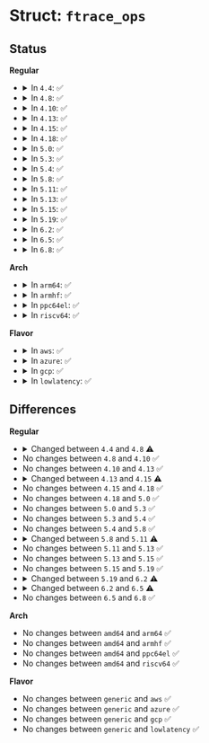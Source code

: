 # Struct: <code>ftrace_ops</code>

## Status
<b>Regular</b>
<ul>
<li>
<details>
<summary>In <code>4.4</code>: ✅</summary>

```c
struct ftrace_ops {
    ftrace_func_t func;
    struct ftrace_ops *next;
    long unsigned int flags;
    void *private;
    ftrace_func_t saved_func;
    int *disabled;
    int nr_trampolines;
    struct ftrace_ops_hash local_hash;
    struct ftrace_ops_hash *func_hash;
    struct ftrace_ops_hash old_hash;
    long unsigned int trampoline;
    long unsigned int trampoline_size;
};
```
</details>
</li>
<li>
<details>
<summary>In <code>4.8</code>: ✅</summary>

```c
struct ftrace_ops {
    ftrace_func_t func;
    struct ftrace_ops *next;
    long unsigned int flags;
    void *private;
    ftrace_func_t saved_func;
    int *disabled;
    struct ftrace_ops_hash local_hash;
    struct ftrace_ops_hash *func_hash;
    struct ftrace_ops_hash old_hash;
    long unsigned int trampoline;
    long unsigned int trampoline_size;
};
```
</details>
</li>
<li>
<details>
<summary>In <code>4.10</code>: ✅</summary>

```c
struct ftrace_ops {
    ftrace_func_t func;
    struct ftrace_ops *next;
    long unsigned int flags;
    void *private;
    ftrace_func_t saved_func;
    int *disabled;
    struct ftrace_ops_hash local_hash;
    struct ftrace_ops_hash *func_hash;
    struct ftrace_ops_hash old_hash;
    long unsigned int trampoline;
    long unsigned int trampoline_size;
};
```
</details>
</li>
<li>
<details>
<summary>In <code>4.13</code>: ✅</summary>

```c
struct ftrace_ops {
    ftrace_func_t func;
    struct ftrace_ops *next;
    long unsigned int flags;
    void *private;
    ftrace_func_t saved_func;
    int *disabled;
    struct ftrace_ops_hash local_hash;
    struct ftrace_ops_hash *func_hash;
    struct ftrace_ops_hash old_hash;
    long unsigned int trampoline;
    long unsigned int trampoline_size;
};
```
</details>
</li>
<li>
<details>
<summary>In <code>4.15</code>: ✅</summary>

```c
struct ftrace_ops {
    ftrace_func_t func;
    struct ftrace_ops *next;
    long unsigned int flags;
    void *private;
    ftrace_func_t saved_func;
    struct ftrace_ops_hash local_hash;
    struct ftrace_ops_hash *func_hash;
    struct ftrace_ops_hash old_hash;
    long unsigned int trampoline;
    long unsigned int trampoline_size;
};
```
</details>
</li>
<li>
<details>
<summary>In <code>4.18</code>: ✅</summary>

```c
struct ftrace_ops {
    ftrace_func_t func;
    struct ftrace_ops *next;
    long unsigned int flags;
    void *private;
    ftrace_func_t saved_func;
    struct ftrace_ops_hash local_hash;
    struct ftrace_ops_hash *func_hash;
    struct ftrace_ops_hash old_hash;
    long unsigned int trampoline;
    long unsigned int trampoline_size;
};
```
</details>
</li>
<li>
<details>
<summary>In <code>5.0</code>: ✅</summary>

```c
struct ftrace_ops {
    ftrace_func_t func;
    struct ftrace_ops *next;
    long unsigned int flags;
    void *private;
    ftrace_func_t saved_func;
    struct ftrace_ops_hash local_hash;
    struct ftrace_ops_hash *func_hash;
    struct ftrace_ops_hash old_hash;
    long unsigned int trampoline;
    long unsigned int trampoline_size;
};
```
</details>
</li>
<li>
<details>
<summary>In <code>5.3</code>: ✅</summary>

```c
struct ftrace_ops {
    ftrace_func_t func;
    struct ftrace_ops *next;
    long unsigned int flags;
    void *private;
    ftrace_func_t saved_func;
    struct ftrace_ops_hash local_hash;
    struct ftrace_ops_hash *func_hash;
    struct ftrace_ops_hash old_hash;
    long unsigned int trampoline;
    long unsigned int trampoline_size;
};
```
</details>
</li>
<li>
<details>
<summary>In <code>5.4</code>: ✅</summary>

```c
struct ftrace_ops {
    ftrace_func_t func;
    struct ftrace_ops *next;
    long unsigned int flags;
    void *private;
    ftrace_func_t saved_func;
    struct ftrace_ops_hash local_hash;
    struct ftrace_ops_hash *func_hash;
    struct ftrace_ops_hash old_hash;
    long unsigned int trampoline;
    long unsigned int trampoline_size;
};
```
</details>
</li>
<li>
<details>
<summary>In <code>5.8</code>: ✅</summary>

```c
struct ftrace_ops {
    ftrace_func_t func;
    struct ftrace_ops *next;
    long unsigned int flags;
    void *private;
    ftrace_func_t saved_func;
    struct ftrace_ops_hash local_hash;
    struct ftrace_ops_hash *func_hash;
    struct ftrace_ops_hash old_hash;
    long unsigned int trampoline;
    long unsigned int trampoline_size;
};
```
</details>
</li>
<li>
<details>
<summary>In <code>5.11</code>: ✅</summary>

```c
struct ftrace_ops {
    ftrace_func_t func;
    struct ftrace_ops *next;
    long unsigned int flags;
    void *private;
    ftrace_func_t saved_func;
    struct ftrace_ops_hash local_hash;
    struct ftrace_ops_hash *func_hash;
    struct ftrace_ops_hash old_hash;
    long unsigned int trampoline;
    long unsigned int trampoline_size;
    struct list_head list;
};
```
</details>
</li>
<li>
<details>
<summary>In <code>5.13</code>: ✅</summary>

```c
struct ftrace_ops {
    ftrace_func_t func;
    struct ftrace_ops *next;
    long unsigned int flags;
    void *private;
    ftrace_func_t saved_func;
    struct ftrace_ops_hash local_hash;
    struct ftrace_ops_hash *func_hash;
    struct ftrace_ops_hash old_hash;
    long unsigned int trampoline;
    long unsigned int trampoline_size;
    struct list_head list;
};
```
</details>
</li>
<li>
<details>
<summary>In <code>5.15</code>: ✅</summary>

```c
struct ftrace_ops {
    ftrace_func_t func;
    struct ftrace_ops *next;
    long unsigned int flags;
    void *private;
    ftrace_func_t saved_func;
    struct ftrace_ops_hash local_hash;
    struct ftrace_ops_hash *func_hash;
    struct ftrace_ops_hash old_hash;
    long unsigned int trampoline;
    long unsigned int trampoline_size;
    struct list_head list;
};
```
</details>
</li>
<li>
<details>
<summary>In <code>5.19</code>: ✅</summary>

```c
struct ftrace_ops {
    ftrace_func_t func;
    struct ftrace_ops *next;
    long unsigned int flags;
    void *private;
    ftrace_func_t saved_func;
    struct ftrace_ops_hash local_hash;
    struct ftrace_ops_hash *func_hash;
    struct ftrace_ops_hash old_hash;
    long unsigned int trampoline;
    long unsigned int trampoline_size;
    struct list_head list;
};
```
</details>
</li>
<li>
<details>
<summary>In <code>6.2</code>: ✅</summary>

```c
struct ftrace_ops {
    ftrace_func_t func;
    struct ftrace_ops *next;
    long unsigned int flags;
    void *private;
    ftrace_func_t saved_func;
    struct ftrace_ops_hash local_hash;
    struct ftrace_ops_hash *func_hash;
    struct ftrace_ops_hash old_hash;
    long unsigned int trampoline;
    long unsigned int trampoline_size;
    struct list_head list;
    ftrace_ops_func_t ops_func;
};
```
</details>
</li>
<li>
<details>
<summary>In <code>6.5</code>: ✅</summary>

```c
struct ftrace_ops {
    ftrace_func_t func;
    struct ftrace_ops *next;
    long unsigned int flags;
    void *private;
    ftrace_func_t saved_func;
    struct ftrace_ops_hash local_hash;
    struct ftrace_ops_hash *func_hash;
    struct ftrace_ops_hash old_hash;
    long unsigned int trampoline;
    long unsigned int trampoline_size;
    struct list_head list;
    ftrace_ops_func_t ops_func;
    long unsigned int direct_call;
};
```
</details>
</li>
<li>
<details>
<summary>In <code>6.8</code>: ✅</summary>

```c
struct ftrace_ops {
    ftrace_func_t func;
    struct ftrace_ops *next;
    long unsigned int flags;
    void *private;
    ftrace_func_t saved_func;
    struct ftrace_ops_hash local_hash;
    struct ftrace_ops_hash *func_hash;
    struct ftrace_ops_hash old_hash;
    long unsigned int trampoline;
    long unsigned int trampoline_size;
    struct list_head list;
    ftrace_ops_func_t ops_func;
    long unsigned int direct_call;
};
```
</details>
</li>
</ul>
<b>Arch</b>
<ul>
<li>
<details>
<summary>In <code>arm64</code>: ✅</summary>

```c
struct ftrace_ops {
    ftrace_func_t func;
    struct ftrace_ops *next;
    long unsigned int flags;
    void *private;
    ftrace_func_t saved_func;
    struct ftrace_ops_hash local_hash;
    struct ftrace_ops_hash *func_hash;
    struct ftrace_ops_hash old_hash;
    long unsigned int trampoline;
    long unsigned int trampoline_size;
};
```
</details>
</li>
<li>
<details>
<summary>In <code>armhf</code>: ✅</summary>

```c
struct ftrace_ops {
    ftrace_func_t func;
    struct ftrace_ops *next;
    long unsigned int flags;
    void *private;
    ftrace_func_t saved_func;
    struct ftrace_ops_hash local_hash;
    struct ftrace_ops_hash *func_hash;
    struct ftrace_ops_hash old_hash;
    long unsigned int trampoline;
    long unsigned int trampoline_size;
};
```
</details>
</li>
<li>
<details>
<summary>In <code>ppc64el</code>: ✅</summary>

```c
struct ftrace_ops {
    ftrace_func_t func;
    struct ftrace_ops *next;
    long unsigned int flags;
    void *private;
    ftrace_func_t saved_func;
    struct ftrace_ops_hash local_hash;
    struct ftrace_ops_hash *func_hash;
    struct ftrace_ops_hash old_hash;
    long unsigned int trampoline;
    long unsigned int trampoline_size;
};
```
</details>
</li>
<li>
<details>
<summary>In <code>riscv64</code>: ✅</summary>

```c
struct ftrace_ops {
    ftrace_func_t func;
    struct ftrace_ops *next;
    long unsigned int flags;
    void *private;
    ftrace_func_t saved_func;
    struct ftrace_ops_hash local_hash;
    struct ftrace_ops_hash *func_hash;
    struct ftrace_ops_hash old_hash;
    long unsigned int trampoline;
    long unsigned int trampoline_size;
};
```
</details>
</li>
</ul>
<b>Flavor</b>
<ul>
<li>
<details>
<summary>In <code>aws</code>: ✅</summary>

```c
struct ftrace_ops {
    ftrace_func_t func;
    struct ftrace_ops *next;
    long unsigned int flags;
    void *private;
    ftrace_func_t saved_func;
    struct ftrace_ops_hash local_hash;
    struct ftrace_ops_hash *func_hash;
    struct ftrace_ops_hash old_hash;
    long unsigned int trampoline;
    long unsigned int trampoline_size;
};
```
</details>
</li>
<li>
<details>
<summary>In <code>azure</code>: ✅</summary>

```c
struct ftrace_ops {
    ftrace_func_t func;
    struct ftrace_ops *next;
    long unsigned int flags;
    void *private;
    ftrace_func_t saved_func;
    struct ftrace_ops_hash local_hash;
    struct ftrace_ops_hash *func_hash;
    struct ftrace_ops_hash old_hash;
    long unsigned int trampoline;
    long unsigned int trampoline_size;
};
```
</details>
</li>
<li>
<details>
<summary>In <code>gcp</code>: ✅</summary>

```c
struct ftrace_ops {
    ftrace_func_t func;
    struct ftrace_ops *next;
    long unsigned int flags;
    void *private;
    ftrace_func_t saved_func;
    struct ftrace_ops_hash local_hash;
    struct ftrace_ops_hash *func_hash;
    struct ftrace_ops_hash old_hash;
    long unsigned int trampoline;
    long unsigned int trampoline_size;
};
```
</details>
</li>
<li>
<details>
<summary>In <code>lowlatency</code>: ✅</summary>

```c
struct ftrace_ops {
    ftrace_func_t func;
    struct ftrace_ops *next;
    long unsigned int flags;
    void *private;
    ftrace_func_t saved_func;
    struct ftrace_ops_hash local_hash;
    struct ftrace_ops_hash *func_hash;
    struct ftrace_ops_hash old_hash;
    long unsigned int trampoline;
    long unsigned int trampoline_size;
};
```
</details>
</li>
</ul>

## Differences
<b>Regular</b>
<ul>
<li>
<details>
<summary>Changed between <code>4.4</code> and <code>4.8</code> ⚠️</summary>
<ul>
<li>
<b>Field removed. </b>
<code>int nr_trampolines</code>
</li>
</ul>
</details>
</li>
<li>
No changes between <code>4.8</code> and <code>4.10</code> ✅
</li>
<li>
No changes between <code>4.10</code> and <code>4.13</code> ✅
</li>
<li>
<details>
<summary>Changed between <code>4.13</code> and <code>4.15</code> ⚠️</summary>
<ul>
<li>
<b>Field removed. </b>
<code>int *disabled</code>
</li>
</ul>
</details>
</li>
<li>
No changes between <code>4.15</code> and <code>4.18</code> ✅
</li>
<li>
No changes between <code>4.18</code> and <code>5.0</code> ✅
</li>
<li>
No changes between <code>5.0</code> and <code>5.3</code> ✅
</li>
<li>
No changes between <code>5.3</code> and <code>5.4</code> ✅
</li>
<li>
No changes between <code>5.4</code> and <code>5.8</code> ✅
</li>
<li>
<details>
<summary>Changed between <code>5.8</code> and <code>5.11</code> ⚠️</summary>
<ul>
<li>
<b>Field added. </b>
<code>struct list_head list</code>
</li>
</ul>
</details>
</li>
<li>
No changes between <code>5.11</code> and <code>5.13</code> ✅
</li>
<li>
No changes between <code>5.13</code> and <code>5.15</code> ✅
</li>
<li>
No changes between <code>5.15</code> and <code>5.19</code> ✅
</li>
<li>
<details>
<summary>Changed between <code>5.19</code> and <code>6.2</code> ⚠️</summary>
<ul>
<li>
<b>Field added. </b>
<code>ftrace_ops_func_t ops_func</code>
</li>
</ul>
</details>
</li>
<li>
<details>
<summary>Changed between <code>6.2</code> and <code>6.5</code> ⚠️</summary>
<ul>
<li>
<b>Field added. </b>
<code>long unsigned int direct_call</code>
</li>
</ul>
</details>
</li>
<li>
No changes between <code>6.5</code> and <code>6.8</code> ✅
</li>
</ul>
<b>Arch</b>
<ul>
<li>
No changes between <code>amd64</code> and <code>arm64</code> ✅
</li>
<li>
No changes between <code>amd64</code> and <code>armhf</code> ✅
</li>
<li>
No changes between <code>amd64</code> and <code>ppc64el</code> ✅
</li>
<li>
No changes between <code>amd64</code> and <code>riscv64</code> ✅
</li>
</ul>
<b>Flavor</b>
<ul>
<li>
No changes between <code>generic</code> and <code>aws</code> ✅
</li>
<li>
No changes between <code>generic</code> and <code>azure</code> ✅
</li>
<li>
No changes between <code>generic</code> and <code>gcp</code> ✅
</li>
<li>
No changes between <code>generic</code> and <code>lowlatency</code> ✅
</li>
</ul>
